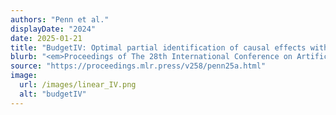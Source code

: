 ```yaml
---
authors: "Penn et al."
displayDate: "2024"
date: 2025-01-21
title: "BudgetIV: Optimal partial identification of causal effects with mostly invalid instruments"
blurb: "<em>Proceedings of The 28th International Conference on Artificial Intelligence and Statistics</em>."
source: "https://proceedings.mlr.press/v258/penn25a.html"
image:
  url: /images/linear_IV.png
  alt: "budgetIV"
---
```

